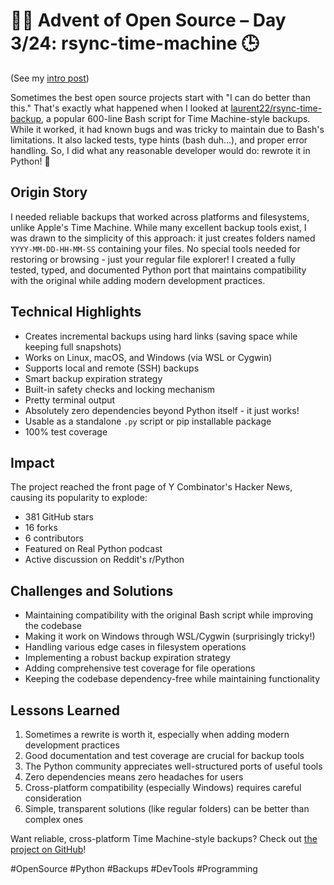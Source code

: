# 🎄🎁 Advent of Open Source – Day 3/24: rsync-time-machine 🕒

(See my [intro post](https://www.linkedin.com/posts/basnijholt_advent-of-open-source-celebrating-activity-7269075513002909697-M89J))

Sometimes the best open source projects start with "I can do better than this." That's exactly what happened when I looked at [laurent22/rsync-time-backup](https://github.com/laurent22/rsync-time-backup), a popular 600-line Bash script for Time Machine-style backups. While it worked, it had known bugs and was tricky to maintain due to Bash's limitations. It also lacked tests, type hints (bash duh...), and proper error handling. So, I did what any reasonable developer would do: rewrote it in Python! 🐍

## Origin Story
I needed reliable backups that worked across platforms and filesystems, unlike Apple's Time Machine. While many excellent backup tools exist, I was drawn to the simplicity of this approach: it just creates folders named `YYYY-MM-DD-HH-MM-SS` containing your files. No special tools needed for restoring or browsing - just your regular file explorer! I created a fully tested, typed, and documented Python port that maintains compatibility with the original while adding modern development practices.

## Technical Highlights
* Creates incremental backups using hard links (saving space while keeping full snapshots)
* Works on Linux, macOS, and Windows (via WSL or Cygwin)
* Supports local and remote (SSH) backups
* Smart backup expiration strategy
* Built-in safety checks and locking mechanism
* Pretty terminal output
* Absolutely zero dependencies beyond Python itself - it just works!
* Usable as a standalone `.py` script or pip installable package
* 100% test coverage

## Impact
The project reached the front page of Y Combinator's Hacker News, causing its popularity to explode:
* 381 GitHub stars
* 16 forks
* 6 contributors
* Featured on Real Python podcast
* Active discussion on Reddit's r/Python

## Challenges and Solutions
* Maintaining compatibility with the original Bash script while improving the codebase
* Making it work on Windows through WSL/Cygwin (surprisingly tricky!)
* Handling various edge cases in filesystem operations
* Implementing a robust backup expiration strategy
* Adding comprehensive test coverage for file operations
* Keeping the codebase dependency-free while maintaining functionality

## Lessons Learned
1. Sometimes a rewrite is worth it, especially when adding modern development practices
2. Good documentation and test coverage are crucial for backup tools
3. The Python community appreciates well-structured ports of useful tools
4. Zero dependencies means zero headaches for users
5. Cross-platform compatibility (especially Windows) requires careful consideration
6. Simple, transparent solutions (like regular folders) can be better than complex ones

Want reliable, cross-platform Time Machine-style backups? Check out [the project on GitHub](https://github.com/basnijholt/rsync-time-machine.py)!

#OpenSource #Python #Backups #DevTools #Programming